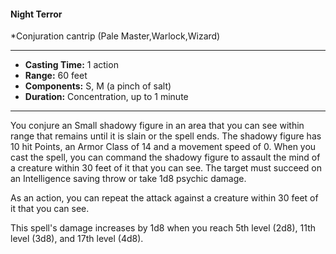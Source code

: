 #### Night Terror
*Conjuration cantrip (Pale Master,Warlock,Wizard)
___
- **Casting Time:** 1 action
- **Range:** 60 feet
- **Components:** S, M (a pinch of salt)
- **Duration:** Concentration, up to 1 minute
---
You conjure an Small shadowy figure in an area that you can see within range that remains until it is slain or the spell ends. The shadowy figure has 10 hit Points, an Armor Class of 14 and a movement speed of 0. When you cast the spell, you can command the shadowy figure to assault the mind of a creature within 30 feet of it that you can see. The target must succeed on an Intelligence saving throw or take 1d8 psychic damage.

As an action, you can repeat the attack against a creature within 30 feet of it that you can see.

This spell's damage increases by 1d8 when you reach 5th level (2d8), 11th level (3d8), and 17th level (4d8).
